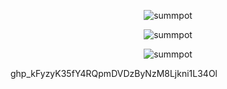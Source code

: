<p align="center"> <img src="https://komarev.com/ghpvc/?username=summpot" alt="summpot" /> </p>

<p align="center"> <img src="https://github-readme-stats.vercel.app/api?username=summpot&theme=cobalt" alt="summpot" /> </p>

<p align="center"> <img src="https://github-readme-stats.vercel.app/api/top-langs/?username=summpot&theme=cobalt" alt="summpot" /> </p>

<!--
**Summpot/summpot** is a ✨ _special_ ✨ repository because its `README.md` (this file) appears on your GitHub profile.

Here are some ideas to get you started:

- 🔭 I’m currently working on ...
- 🌱 I’m currently learning ...
- 👯 I’m looking to collaborate on ...
- 🤔 I’m looking for help with ...
- 💬 Ask me about ...
- 📫 How to reach me: ...
- 😄 Pronouns: ...
- ⚡ Fun fact: ...
-->

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
